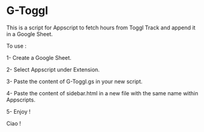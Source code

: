 # G-Toggl
This is a script for Appscript to fetch hours from Toggl Track and append it in a Google Sheet. 



To use :

1- Create a Google Sheet.

2- Select Appscript under Extension.

3- Paste the content of G-Toggl.gs in your new script.

4- Paste the content of sidebar.html in a new file with the same name within Appscripts.

5- Enjoy !



Ciao !
